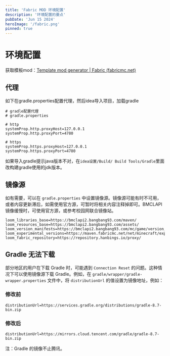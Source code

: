 ```yaml
---
title: 'Fabric MOD 环境配置'
description: '环境配置的要点'
pubDate: 'Jun 15 2024'
heroImage: '/fabric.png'
pinned: true
---
```



# 环境配置
获取模板mod：[Template mod generator | Fabric (fabricmc.net)](https://fabricmc.net/develop/template/)


## 代理
如下在gradle.properties配置代理，然后idea导入项目，加载gradle
```.properties
# gradle配置代理
# gradle.properties

# http
systemProp.http.proxyHost=127.0.0.1
systemProp.http.proxyPort=4780

# https
systemProp.https.proxyHost=127.0.0.1
systemProp.https.proxyPort=4780
```

如果导入gradle提示java版本不对，在`idea设置/Build/ Build Tools/Gradle`里面改构建gradle使用的jdk版本。

## 镜像源
如有需要，可以在 `gradle.properties` 中设置镜像源。镜像源可能有时不可用，或者内容更新滞后，如需使用官方源，可暂时将相关内容注释掉即可。BMCLAPI 镜像缓慢时，可使用官方源，或参考校园网联合镜像站。

``` properties
loom_libraries_base=https://bmclapi2.bangbang93.com/maven/
loom_resources_base=https://bmclapi2.bangbang93.com/assets/
loom_version_manifests=https://bmclapi2.bangbang93.com/mc/game/version_manifest.json
loom_experimental_versions=https://maven.fabricmc.net/net/minecraft/experimental_versions.json
loom_fabric_repository=https://repository.hanbings.io/proxy/
```

## Gradle 无法下载
部分地区的用户在下载 Gradle 时，可能遇到 `Connection Reset` 的问题。这种情况下可以使用镜像源下载 Gradle。例如，在 `gradle/wrapper/gradle-wrapper.properties` 文件中，将 `distributionUrl` 的值设置为镜像地址，例如：

### 修改前
```
distributionUrl=https://services.gradle.org/distributions/gradle-8.7-bin.zip
```
### 修改后
```
distributionUrl=https://mirrors.cloud.tencent.com/gradle/gradle-8.7-bin.zip
```
注：Gradle 的镜像不止腾讯。